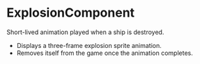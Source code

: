 # ExplosionComponent

Short-lived animation played when a ship is destroyed.

- Displays a three-frame explosion sprite animation.
- Removes itself from the game once the animation completes.
